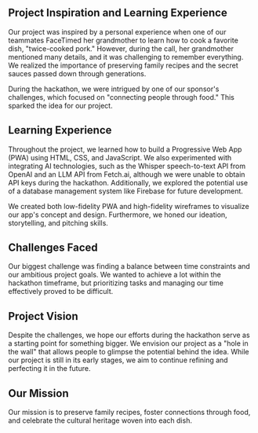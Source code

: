 ## Project Inspiration and Learning Experience

Our project was inspired by a personal experience when one of our teammates FaceTimed her grandmother to learn how to cook a favorite dish, "twice-cooked pork." However, during the call, her grandmother mentioned many details, and it was challenging to remember everything. We realized the importance of preserving family recipes and the secret sauces passed down through generations.

During the hackathon, we were intrigued by one of our sponsor's challenges, which focused on "connecting people through food." This sparked the idea for our project.

## Learning Experience

Throughout the project, we learned how to build a Progressive Web App (PWA) using HTML, CSS, and JavaScript. We also experimented with integrating AI technologies, such as the Whisper speech-to-text API from OpenAI and an LLM API from Fetch.ai, although we were unable to obtain API keys during the hackathon. Additionally, we explored the potential use of a database management system like Firebase for future development.

We created both low-fidelity PWA and high-fidelity wireframes to visualize our app's concept and design. Furthermore, we honed our ideation, storytelling, and pitching skills.

## Challenges Faced

Our biggest challenge was finding a balance between time constraints and our ambitious project goals. We wanted to achieve a lot within the hackathon timeframe, but prioritizing tasks and managing our time effectively proved to be difficult.

## Project Vision

Despite the challenges, we hope our efforts during the hackathon serve as a starting point for something bigger. We envision our project as a "hole in the wall" that allows people to glimpse the potential behind the idea. While our project is still in its early stages, we aim to continue refining and perfecting it in the future.

## Our Mission

Our mission is to preserve family recipes, foster connections through food, and celebrate the cultural heritage woven into each dish.

